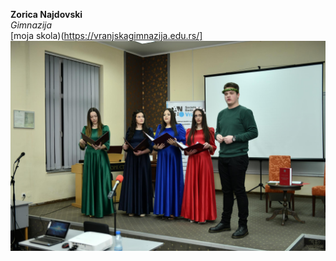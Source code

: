 **Zorica Najdovski**\
*Gimnazija*\
[moja skola)(https://vranjskagimnazija.edu.rs/]
![moja slika](https://raw.githubusercontent.com/ZoricaNajdovski/Obuka/main/slika.jpg)
